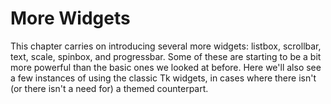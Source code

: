 # More Widgets

This chapter carries on introducing several more widgets: listbox, scrollbar,
text, scale, spinbox, and progressbar. Some of these are starting to be a bit
more powerful than the basic ones we looked at before. Here we'll also see a few
instances of using the classic Tk widgets, in cases where there isn't (or there
isn't a need for) a themed counterpart.
